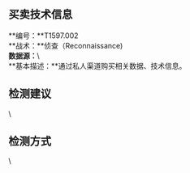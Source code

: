 ## 买卖技术信息  
**编号：**T1597.002  
**战术：**侦查（Reconnaissance)  
**数据源：**\  
**基本描述：**通过私人渠道购买相关数据、技术信息。  
## 检测建议  
\  
## 检测方式  
\